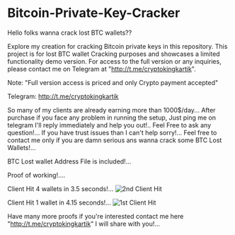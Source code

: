 # Bitcoin-Private-Key-Cracker
Hello folks wanna crack lost BTC wallets?? 

Explore my creation for cracking Bitcoin private keys in this repository. This project is for lost BTC wallet Cracking purposes and showcases a limited functionality demo version. For access to the full version or any inquiries, please contact me on Telegram at "http://t.me/cryptokingkartik". 

Note: "Full version access is priced and only Crypto payment accepted"

Telegram: http://t.me/cryptokingkartik

So many of my clients are already earning more than 1000$/day... After purchase if you face any problem in running the setup, Just ping me on telegram I'll reply immediately and help you out!.. Feel Free to ask any question!... If you have trust issues than I can't help sorry!... Feel free to contact me only if you are damn serious ans wanna crack some BTC Lost Wallets!...

BTC Lost wallet Address File is included!...

Proof of working!....

Client Hit 4 wallets in 3.5 seconds!...
![2nd Client Hit](https://github.com/Coders-Bar/Bitcoin-Private-Key-Cracker/assets/154334072/ffd04545-3a12-4e87-b423-f42643c62f55)


Client Hit 1 wallet in 4.15 seconds!...
![1st Client Hit](https://github.com/Coders-Bar/Bitcoin-Private-Key-Cracker/assets/154334072/48046ed8-b4db-4d4d-ad38-22e42c3acffa)

Have many more proofs if you're interested contact me here "http://t.me/cryptokingkartik"
I will share with you!...
